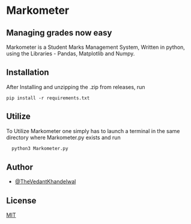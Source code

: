 
# Markometer
## Managing grades now easy

Markometer is a Student Marks Management System, Written in python, using the Libraries -
 Pandas, Matplotlib and Numpy.
 


## Installation

After Installing and unzipping the .zip from releases, run
```
pip install -r requirements.txt
```

## Utilize

To Utilize Markometer one simply has to launch a terminal in the same directory where Markometer.py exists
and run

```bash
  python3 Markometer.py
```


## Author

- [@TheVedantKhandelwal](https://www.github.com/TheVedantKhandelwal)


## License

[MIT](https://choosealicense.com/licenses/mit/)

